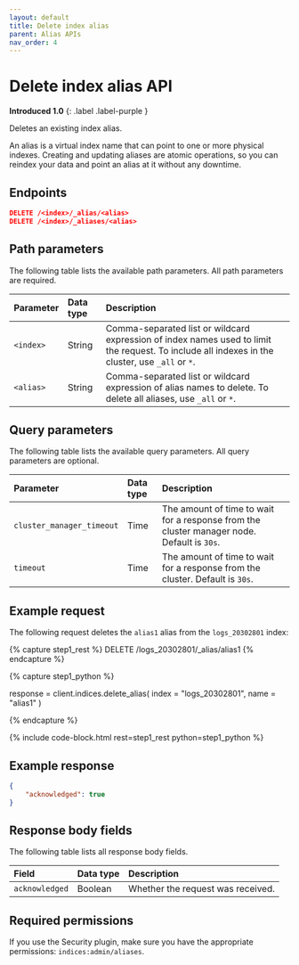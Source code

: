 ```yaml
---
layout: default
title: Delete index alias
parent: Alias APIs
nav_order: 4
---
```


# Delete index alias API
**Introduced 1.0**
{: .label .label-purple }

Deletes an existing index alias.

An alias is a virtual index name that can point to one or more physical indexes. Creating and updating aliases are atomic operations, so you can reindex your data and point an alias at it without any downtime.

## Endpoints

```json
DELETE /<index>/_alias/<alias>
DELETE /<index>/_aliases/<alias>
```

## Path parameters

The following table lists the available path parameters. All path parameters are required.

| Parameter | Data type | Description |
| :--- | :--- | :--- |
| `<index>` | String | Comma-separated list or wildcard expression of index names used to limit the request. To include all indexes in the cluster, use `_all` or `*`. |
| `<alias>` | String | Comma-separated list or wildcard expression of alias names to delete. To delete all aliases, use `_all` or `*`. |

## Query parameters

The following table lists the available query parameters. All query parameters are optional.

| Parameter | Data type | Description |
| :--- | :--- | :--- |
| `cluster_manager_timeout` | Time | The amount of time to wait for a response from the cluster manager node. Default is `30s`. |
| `timeout` | Time | The amount of time to wait for a response from the cluster. Default is `30s`. |

## Example request

The following request deletes the `alias1` alias from the `logs_20302801` index:

<!-- spec_insert_start
component: example_code
rest: DELETE /logs_20302801/_alias/alias1
-->
{% capture step1_rest %}
DELETE /logs_20302801/_alias/alias1
{% endcapture %}

{% capture step1_python %}


response = client.indices.delete_alias(
  index = "logs_20302801",
  name = "alias1"
)

{% endcapture %}

{% include code-block.html
    rest=step1_rest
    python=step1_python %}
<!-- spec_insert_end -->

## Example response

```json
{
    "acknowledged": true
}
```

## Response body fields

The following table lists all response body fields.

| Field | Data type | Description |
| :--- | :--- | :--- |
| `acknowledged` | Boolean | Whether the request was received. |

## Required permissions

If you use the Security plugin, make sure you have the appropriate permissions: `indices:admin/aliases`.
